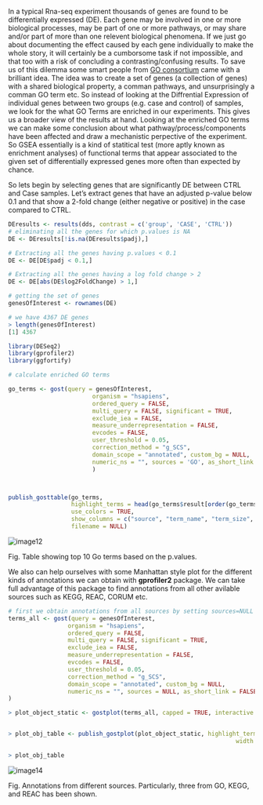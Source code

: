 In a typical Rna-seq experiment thousands of genes are found to be differentially expressed (DE). Each gene may be involved in one or more biological processes, may be part of one or more pathways, or may share and/or part of more than one relevent biological phenomena. If we just go about documenting the effect caused by each gene individually to make the whole story, it will certainly be a cumborsome task if not impossible, and that too with a risk of concluding a contrasting/confusing results. To save us of this dilemma some smart people from [GO consortium](http://geneontology.org/)  came with a brilliant idea. The idea was to create a set of genes (a collection of genes) with a shared biological property, a comman pathways, and unsurprisingly a comman GO term etc. So instead of looking at the Diffrential Expression of individual genes between two groups (e.g. case and control) of samples, we look for the what GO Terms are enriched in our experiments. This gives us a broader view of the results at hand. Looking at the enriched GO terms we can make some conclusion about what pathway/process/components have been affected and draw a mechanistic perpective of the experiment. So GSEA essentially is a kind of statitical test (more aptly known as enrichment analyses) of functional terms that appear associated to the given set of differentially expressed genes more often than expected by chance. 

So lets begin by selecting genes that are significantly DE between CTRL and Case samples. Let’s extract genes that have an adjusted p-value below 0.1 and that show a 2-fold change (either negative or positive) in the case compared to CTRL.

```r
DEresults <- results(dds, contrast = c('group', 'CASE', 'CTRL'))
# eliminating all the genes for which p.values is NA
DE <- DEresults[!is.na(DEresults$padj),]

# Extracting all the genes having p.values < 0.1
DE <- DE[DE$padj < 0.1,]

# Extracting all the genes having a log fold change > 2
DE <- DE[abs(DE$log2FoldChange) > 1,]

# getting the set of genes 
genesOfInterest <- rownames(DE)

# we have 4367 DE genes
> length(genesOfInterest)
[1] 4367

library(DESeq2)
library(gprofiler2)
library(ggfortify)

# calculate enriched GO terms

go_terms <- gost(query = genesOfInterest,
                        organism = "hsapiens",
                        ordered_query = FALSE, 
                        multi_query = FALSE, significant = TRUE,
                        exclude_iea = FALSE, 
                        measure_underrepresentation = FALSE, 
                        evcodes = FALSE, 
                        user_threshold = 0.05, 
                        correction_method = "g_SCS", 
                        domain_scope = "annotated", custom_bg = NULL, 
                        numeric_ns = "", sources = 'GO', as_short_link = FALSE
                        )



publish_gosttable(go_terms, 
                  highlight_terms = head(go_terms$result[order(go_terms$result$p_value),],10),
                  use_colors = TRUE, 
                  show_columns = c("source", "term_name", "term_size", "intersection_size"),
                  filename = NULL)

```
![image12](https://user-images.githubusercontent.com/85447250/217903209-00037714-95cd-4ff6-bd6b-7dcf5d54803e.png)

Fig. Table showing top 10 Go terms based on the p.values.

We also can help ourselves with some Manhattan style plot for the different kinds of annotations we can obtain with **gprofiler2** package. We can take full advantage of this package to find annotations from all other avilable sources such as KEGG, REAC, CORUM etc.

```r
# first we obtain annotations from all sources by setting sources=NULL in gost()
terms_all <- gost(query = genesOfInterest,
                 organism = "hsapiens",
                 ordered_query = FALSE, 
                 multi_query = FALSE, significant = TRUE,
                 exclude_iea = FALSE, 
                 measure_underrepresentation = FALSE, 
                 evcodes = FALSE, 
                 user_threshold = 0.05, 
                 correction_method = "g_SCS", 
                 domain_scope = "annotated", custom_bg = NULL, 
                 numeric_ns = "", sources = NULL, as_short_link = FALSE
)

> plot_object_static <- gostplot(terms_all, capped = TRUE, interactive = F)


> plot_obj_table <- publish_gostplot(plot_object_static, highlight_terms = c("GO:0015850", "REAC:R-HSA-1474244", "KEGG:04080"),
                                                                 width = NA, height = NA, filename = NA)

> plot_obj_table

```

![image14](https://user-images.githubusercontent.com/85447250/217913585-4f1094e9-ecc2-469f-8ed7-a859bfbc6463.png)

Fig. Annotations from different sources. Particularly, three from GO, KEGG, and REAC has been shown.




